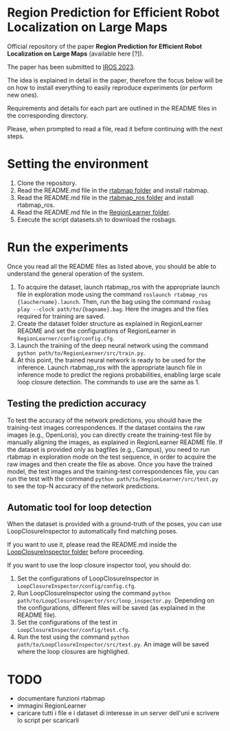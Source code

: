 # Region Prediction for Efficient Robot Localization on Large Maps

Official repository of the paper **Region Prediction for Efficient Robot Localization on Large Maps** (available here [?]).

The paper has been submitted to [IROS 2023](https://ieee-iros.org/). <with the following clearifier video.>

<!--- https://user-images.githubusercontent.com/41426942/220202864-8da8bff3-fd33-4902-8a96-14e2577a1376.mp4 -->

The idea is explained in detail in the paper, therefore the focus below will be on how to install everything to easily reproduce experiments (or perform new ones). 

Requirements and details for each part are outlined in the README files in the corresponding directory. 

Please, when prompted to read a file, read it before continuing with the next steps. 

# Setting the environment
1. Clone the repository.
2. Read the README.md file in the [rtabmap folder](https://github.com/MI-BioLab/region-learner/tree/main/rtabmap) and install rtabmap.
3. Read the README.md file in the [rtabmap_ros folder](https://github.com/MI-BioLab/region-learner/tree/main/rtabmap_ros) and install rtabmap_ros.
4. Read the README.md file in the [RegionLearner folder](https://github.com/MI-BioLab/region-learner/tree/main/RegionLearner).
5. Execute the script datasets.sh to download the rosbags.

# Run the experiments
Once you read all the README files as listed above, you should be able to understand the general operation of the system.

1. To acquire the dataset, launch rtabmap_ros with the appropriate launch file in exploration mode using the command ```roslaunch rtabmap_ros {lauchername}.launch```. Then, run the bag using the command ```rosbag play --clock path/to/{bagname}.bag```. Here the images and the files required for training are saved.
2. Create the dataset folder structure as explained in RegionLearner README and set the configurations of RegionLearner in ```RegionLearner/config/config.cfg```. 
3. Launch the training of the deep neural network using the command ```python path/to/RegionLearner/src/train.py```.
4. At this point, the trained neural network is ready to be used for the inference. Launch rtabmap_ros with the appropriate launch file in inference mode to predict the regions probabilities, enabling large scale loop closure detection. The commands to use are the same as 1.

## Testing the prediction accuracy
To test the accuracy of the network predictions, you should have the training-test images correspondences. If the dataset contains the raw images (e.g., OpenLoris), you can directly create the training-test file by manually aligning the images, as explained in RegionLearner README file. If the dataset is provided only as bagfiles (e.g., Campus), you need to run rtabmap in exploration mode on the test sequence, in order to acquire the raw images and then create the file as above.
Once you have the trained model, the test images and the training-test correspondences file, you can run the test with the command ```python path/to/RegionLearner/src/test.py``` to see the top-N accuracy of the network predictions.

## Automatic tool for loop detection
When the dataset is provided with a ground-truth of the poses, you can use LoopClosureInspector to automatically find matching poses.

If you want to use it, please read the README.md inside the [LoopClosureInspector folder](https://github.com/MI-BioLab/region-learner/tree/main/LoopClosureInspector) before proceeding.

If you want to use the loop closure inspector tool, you should do:
1. Set the configurations of LoopClosureInspector in ```LoopClosureInspector/config/config.cfg```. 
2. Run LoopClosureInspector using the command ```python path/to/LoopClosureInspector/src/loop_inspector.py```. Depending on the configurations, different files will be saved (as explained in the README file).
4. Set the configurations of the test in ```LoopClosureInspector/config/test.cfg```. 
5. Run the test using the command ```python path/to/LoopClosureInspector/src/test.py```. An image will be saved where the loop closures are highlighed. 



# TODO
- documentare funzioni rtabmap
- immagini RegionLearner
- caricare tutti i file e i dataset di interesse in un server dell'uni e scrivere lo script per scaricarli
